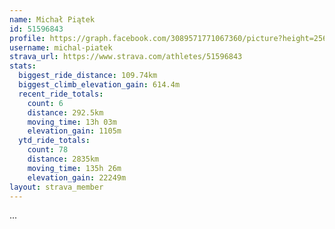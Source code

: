```yaml
---
name: Michał Piątek
id: 51596843
profile: https://graph.facebook.com/3089571771067360/picture?height=256&width=256
username: michal-piatek
strava_url: https://www.strava.com/athletes/51596843
stats:
  biggest_ride_distance: 109.74km
  biggest_climb_elevation_gain: 614.4m
  recent_ride_totals:
    count: 6
    distance: 292.5km
    moving_time: 13h 03m
    elevation_gain: 1105m
  ytd_ride_totals:
    count: 78
    distance: 2835km
    moving_time: 135h 26m
    elevation_gain: 22249m
layout: strava_member
--- 
```

...
